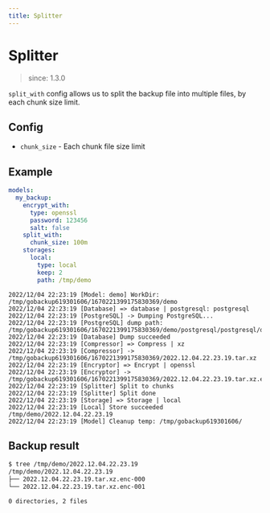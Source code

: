 ```yaml
---
title: Splitter
---
```


# Splitter

> since: 1.3.0

`split_with` config allows us to split the backup file into multiple files, by each chunk size limit.

## Config

- `chunk_size` - Each chunk file size limit

## Example

```yml
models:
  my_backup:
    encrypt_with:
      type: openssl
      password: 123456
      salt: false
    split_with:
      chunk_size: 100m
    storages:
      local:
        type: local
        keep: 2
        path: /tmp/demo
```

```
2022/12/04 22:23:19 [Model: demo] WorkDir: /tmp/gobackup619301606/1670221399175830369/demo
2022/12/04 22:23:19 [Database] => database | postgresql: postgresql
2022/12/04 22:23:19 [PostgreSQL] -> Dumping PostgreSQL...
2022/12/04 22:23:19 [PostgreSQL] dump path: /tmp/gobackup619301606/1670221399175830369/demo/postgresql/postgresql/demo.sql
2022/12/04 22:23:19 [Database] Dump succeeded
2022/12/04 22:23:19 [Compressor] => Compress | xz
2022/12/04 22:23:19 [Compressor] -> /tmp/gobackup619301606/1670221399175830369/2022.12.04.22.23.19.tar.xz
2022/12/04 22:23:19 [Encryptor] => Encrypt | openssl
2022/12/04 22:23:19 [Encryptor] -> /tmp/gobackup619301606/1670221399175830369/2022.12.04.22.23.19.tar.xz.enc
2022/12/04 22:23:19 [Splitter] Split to chunks
2022/12/04 22:23:19 [Splitter] Split done
2022/12/04 22:23:19 [Storage] => Storage | local
2022/12/04 22:23:19 [Local] Store succeeded /tmp/demo/2022.12.04.22.23.19
2022/12/04 22:23:19 [Model] Cleanup temp: /tmp/gobackup619301606/
```

## Backup result

```bash
$ tree /tmp/demo/2022.12.04.22.23.19
/tmp/demo/2022.12.04.22.23.19
├── 2022.12.04.22.23.19.tar.xz.enc-000
└── 2022.12.04.22.23.19.tar.xz.enc-001

0 directories, 2 files
```
